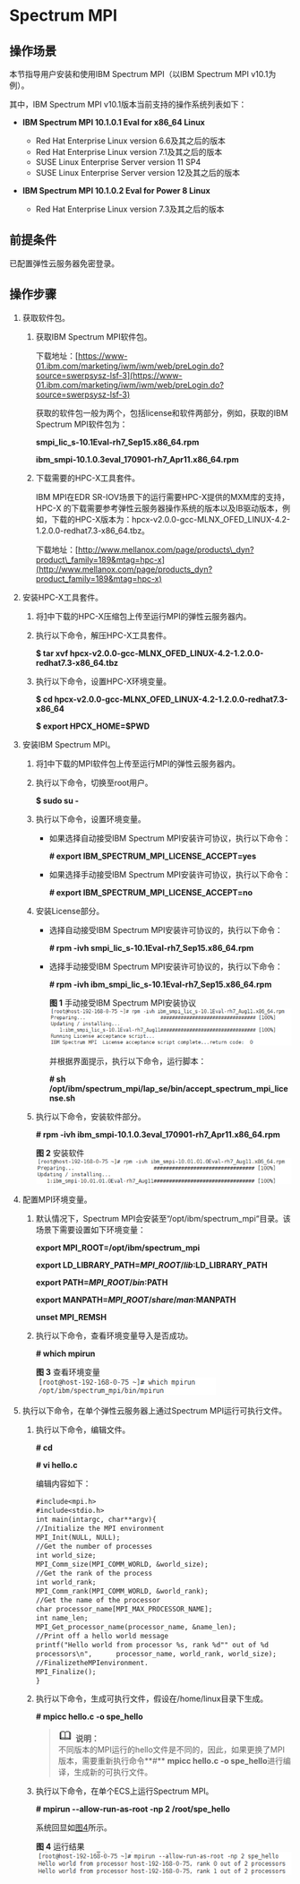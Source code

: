 # Spectrum MPI<a name="ZH-CN_TOPIC_0064066056"></a>

## 操作场景<a name="section5226638417947"></a>

本节指导用户安装和使用IBM Spectrum MPI（以IBM Spectrum MPI v10.1为例）。

其中，IBM Spectrum MPI v10.1版本当前支持的操作系统列表如下：

-   **IBM Spectrum MPI 10.1.0.1 Eval for x86\_64 Linux**
    -   Red Hat Enterprise Linux version 6.6及其之后的版本
    -   Red Hat Enterprise Linux version 7.1及其之后的版本
    -   SUSE Linux Enterprise Server version 11 SP4
    -   SUSE Linux Enterprise Server version 12及其之后的版本

-   **IBM Spectrum MPI 10.1.0.2 Eval for Power 8 Linux**
    -   Red Hat Enterprise Linux version 7.3及其之后的版本


## 前提条件<a name="section22262618171127"></a>

已配置弹性云服务器免密登录。

## 操作步骤<a name="section54197928171645"></a>

1.  <a name="li53636217498"></a>获取软件包。
    1.  获取IBM Spectrum MPI软件包。

        下载地址：[https://www-01.ibm.com/marketing/iwm/iwm/web/preLogin.do?source=swerpsysz-lsf-3](https://www-01.ibm.com/marketing/iwm/iwm/web/preLogin.do?source=swerpsysz-lsf-3)

        获取的软件包一般为两个，包括license和软件两部分，例如，获取的IBM Spectrum MPI软件包为：

        **smpi\_lic\_s-10.1Eval-rh7\_Sep15.x86\_64.rpm**

        **ibm\_smpi-10.1.0.3eval\_170901-rh7\_Apr11.x86\_64.rpm**

    2.  下载需要的HPC-X工具套件。

        IBM MPI在EDR SR-IOV场景下的运行需要HPC-X提供的MXM库的支持，HPC-X 的下载需要参考弹性云服务器操作系统的版本以及IB驱动版本，例如，下载的HPC-X版本为：hpcx-v2.0.0-gcc-MLNX\_OFED\_LINUX-4.2-1.2.0.0-redhat7.3-x86\_64.tbz。

        下载地址：[http://www.mellanox.com/page/products\_dyn?product\_family=189&mtag=hpc-x](http://www.mellanox.com/page/products_dyn?product_family=189&mtag=hpc-x)


2.  安装HPC-X工具套件。
    1.  将[1](#li53636217498)中下载的HPC-X压缩包上传至运行MPI的弹性云服务器内。
    2.  执行以下命令，解压HPC-X工具套件。

        **$ tar xvf hpcx-v2.0.0-gcc-MLNX\_OFED\_LINUX-4.2-1.2.0.0-redhat7.3-x86\_64.tbz**

    3.  执行以下命令，设置HPC-X环境变量。

        **$ cd hpcx-v2.0.0-gcc-MLNX\_OFED\_LINUX-4.2-1.2.0.0-redhat7.3-x86\_64**

        **$ export HPCX\_HOME=$PWD**


3.  安装IBM Spectrum MPI。
    1.  将[1](#li53636217498)中下载的MPI软件包上传至运行MPI的弹性云服务器内。
    2.  执行以下命令，切换至root用户。

        **$ sudo su -**

    3.  执行以下命令，设置环境变量。
        -   如果选择自动接受IBM Spectrum MPI安装许可协议，执行以下命令：

            **\# export IBM\_SPECTRUM\_MPI\_LICENSE\_ACCEPT=yes**

        -   如果选择手动接受IBM Spectrum MPI安装许可协议，执行以下命令：

            **\# export IBM\_SPECTRUM\_MPI\_LICENSE\_ACCEPT=no**


    4.  安装License部分。
        -   选择自动接受IBM Spectrum MPI安装许可协议的，执行以下命令：

            **\# rpm -ivh smpi\_lic\_s-10.1Eval-rh7\_Sep15.x86\_64.rpm**

        -   选择手动接受IBM Spectrum MPI安装许可协议的，执行以下命令：

            **\# rpm -ivh ibm\_smpi\_lic\_s-10.1Eval-rh7\_Sep15.x86\_64.rpm**

            **图 1**  手动接受IBM Spectrum MPI安装协议<a name="fig1951015514363"></a>  
            ![](figures/手动接受IBM-Spectrum-MPI安装协议.png "手动接受IBM-Spectrum-MPI安装协议")

            并根据界面提示，执行以下命令，运行脚本：

            **\# sh /opt/ibm/spectrum\_mpi/lap\_se/bin/accept\_spectrum\_mpi\_license.sh**


    5.  执行以下命令，安装软件部分。

        **\# rpm -ivh ibm\_smpi-10.1.0.3eval\_170901-rh7\_Apr11.x86\_64.rpm**

        **图 2**  安装软件<a name="fig3493182311374"></a>  
        ![](figures/安装软件.png "安装软件")


4.  配置MPI环境变量。
    1.  默认情况下，Spectrum MPI会安装至“/opt/ibm/spectrum\_mpi“目录。该场景下需要设置如下环境变量：

        **export MPI\_ROOT=/opt/ibm/spectrum\_mpi**

        **export LD\_LIBRARY\_PATH=$MPI\_ROOT/lib:$LD\_LIBRARY\_PATH**

        **export PATH=$MPI\_ROOT/bin:$PATH**

        **export MANPATH=$MPI\_ROOT/share/man:$MANPATH**

        **unset MPI\_REMSH**

    2.  执行以下命令，查看环境变量导入是否成功。

        ****\#**  which mpirun**

        **图 3**  查看环境变量<a name="fig98833323717"></a>  
        ![](figures/查看环境变量.png "查看环境变量")


5.  执行以下命令，在单个弹性云服务器上通过Spectrum MPI运行可执行文件。
    1.  执行以下命令，编辑文件。

        ****\#**  cd**

        ****\#**  vi hello.c**

        编辑内容如下：

        ```
        #include<mpi.h>
        #include<stdio.h>
        int main(intargc, char**argv){
        //Initialize the MPI environment
        MPI_Init(NULL, NULL);
        //Get the number of processes
        int world_size;
        MPI_Comm_size(MPI_COMM_WORLD, &world_size);
        //Get the rank of the process
        int world_rank;
        MPI_Comm_rank(MPI_COMM_WORLD, &world_rank);
        //Get the name of the processor
        char processor_name[MPI_MAX_PROCESSOR_NAME];
        int name_len;
        MPI_Get_processor_name(processor_name, &name_len);     
        //Print off a hello world message
        printf("Hello world from processor %s, rank %d"" out of %d processors\n",      processor_name, world_rank, world_size);
        //FinalizetheMPIenvironment.
        MPI_Finalize();
        }
        ```

    2.  执行以下命令，生成可执行文件，假设在/home/linux目录下生成。

        ****\#**  mpicc hello.c -o spe\_hello**

        >![](public_sys-resources/icon-note.gif) **说明：**   
        >不同版本的MPI运行的hello文件是不同的，因此，如果更换了MPI版本，需要重新执行命令**\#** **mpicc hello.c -o spe\_hello**进行编译，生成新的可执行文件。  

    3.  执行以下命令，在单个ECS上运行Spectrum MPI。

        **\# mpirun  --allow-run-as-root -np 2 /root/spe\_hello**

        系统回显如[图4](#fig19771132916510)所示。

        **图 4**  运行结果<a name="fig19771132916510"></a>  
        ![](figures/运行结果.png "运行结果")




